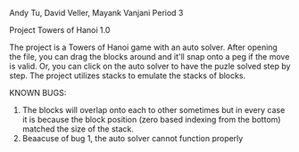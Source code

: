 Andy Tu, David Veller, Mayank Vanjani
Period 3

Project Towers of Hanoi 1.0

The project is a Towers of Hanoi game with an auto solver.
After opening the file, you can drag the blocks around and it'll snap onto a peg if the move is valid.  Or, you can click on the auto solver to have the puzle solved step by step.
The project utilizes stacks to emulate the stacks of blocks.

KNOWN BUGS:
1. The blocks will overlap onto each to other sometimes but in every case it is because the block position (zero based indexing from the bottom) matched the size of the stack.
2. Beaacuse of bug 1, the auto solver cannot function properly


